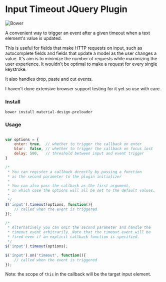 # Input Timeout JQuery Plugin

![Bower](https://img.shields.io/bower/v/jquery-input-timeout.svg?style=flat-square)

A convenient way to trigger an event after a given timeout when a text element's value is updated. 

This is useful for fields that make HTTP requests on input, such as autocomplete fields and fields that
update a model as the user changes a value. It's aim is to minimize the number of requests while maximizing 
the user experience. It wouldn't be optimal to make a request for every single keystroke.

It also handles drop, paste and cut events.

I haven't done extensive browser support testing for it yet so use with care.

### Install ###
```
bower install material-design-preloader
```

### Usage


```js

var options = {
    enter: true,  // whether to trigger the callback on enter
    blur:  false, // whether to trigger the callback on focus lost
    delay: 500,   // threshold between input and event trigger
}

/*
 * You can register a callback directly by passing a function
 * as the second parameter to the plugin initializer
 *
 * You can also pass the callback as the first argument,
 * in which case the options will all be set to the default values.
 *
 */
$('input').timeout(options, function(){
    // called when the event is triggered
});

/*
 * Alternatively you can omit the second parameter and handle the 
 * timeout event arbitrarily. Note that the timeout event will be 
 * fired even if an explicit callback function is specified.
 */
$('input').timeout(options);

$('input').on('timeout', function(){
    // called when the event is triggered
});
```

Note: the scope of `this` in the callback will be the target input element.
